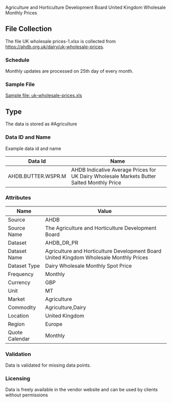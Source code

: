 Agriculture and Horticulture Development Board United Kingdom Wholesale Monthly Prices  

## File Collection

The file UK wholesale prices-1.xlsx is collected from https://ahdb.org.uk/dairy/uk-wholesale-prices.

### Schedule

Monthly updates are processed on 25th day of every month.

### Sample File

[Sample file: uk-wholesale-prices.xls](pathname:///file-samples/UK%20wholesale%20prices-1.xlsx)

## Type

The data is stored as #Agriculture

### Data ID and Name

Example data id and name

|**Data Id**|**Name**|
|-|-|
|AHDB.BUTTER.WSPR.M|AHDB Indicative Average Prices for UK Dairy Wholesale Markets Butter Salted Monthly Price|

### Attributes

|Name|Value|
|-|-|
|Source|AHDB|
|Source Name|The Agriculture and Horticulture Development Board|
|Dataset|AHDB_DR_PR|
|Dataset Name|Agriculture and Horticulture Development Board United Kingdom Wholesale Monthly Prices|
|Dataset Type|Dairy Wholesale Monthly Spot Price|
|Frequency|Monthly|
|Currency|GBP|
|Unit|MT|
|Market|Agriculture|
|Commodity|Agriculture,Dairy|
|Location|United Kingdom|
|Region|Europe|
|Quote Calendar|Monthly|

### Validation

Data is validated for missing data points.

### Licensing

Data is freely available in the vendor website and can be used by clients without permissions
